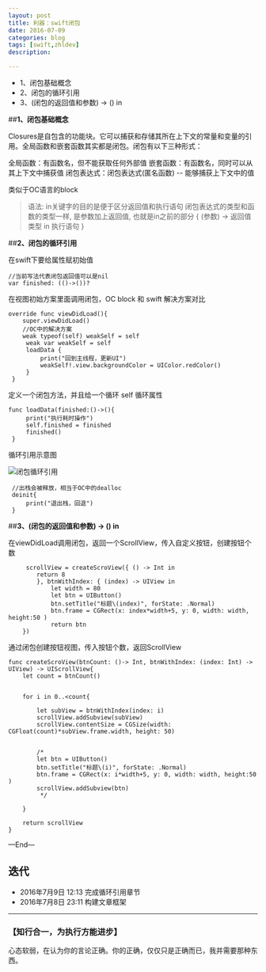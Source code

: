 ```yaml
---
layout: post
title: 利器：swift闭包
date: 2016-07-09
categories: blog
tags: [swift,zhldev]
description:

---
```



* 1、闭包基础概念
* 2、闭包的循环引用
* 3、(闭包的返回值和参数) -> () in



##**1、闭包基础概念**

Closures是自包含的功能块。它可以捕获和存储其所在上下文的常量和变量的引用。全局函数和嵌套函数其实都是闭包。闭包有以下三种形式：

全局函数：有函数名，但不能获取任何外部值
嵌套函数：有函数名，同时可以从其上下文中捕获值
闭包表达式：闭包表达式(匿名函数) -- 能够捕获上下文中的值

类似于OC语言的block


>语法: in关键字的目的是便于区分返回值和执行语句
闭包表达式的类型和函数的类型一样, 是参数加上返回值, 也就是in之前的部分
{
    (参数) -> 返回值类型 in
    执行语句
}



##**2、闭包的循环引用**

在swift下要给属性赋初始值

	//当前写法代表闭包返回值可以是nil
    var finished: (()->())?


在视图初始方案里面调用闭包，OC block 和 swift 解决方案对比
   
	override func viewDidLoad(){
        super.viewDidLoad()
        //OC中的解决方案
        weak typeof(self) weakSelf = self
         weak var weakSelf = self
         loadData {
             print("回到主线程，更新UI")
             weakSelf!.view.backgroundColor = UIColor.redColor()
         }
     }

定义一个闭包方法，并且给一个循环 self 循环属性
   
	func loadData(finished:()->(){
         print("执行耗时操作")
         self.finished = finished
         finished()
     }


循环引用示意图

![闭包循环引用](http://oa1viup98.bkt.clouddn.com/bibaoxunhuanyinyong.png)


     //出栈会被释放，相当于OC中的dealloc
     deinit{
         print("退出栈，回退")
     }


##**3、(闭包的返回值和参数) -> () in**

在viewDidLoad调用闭包，返回一个ScrollView，传入自定义按钮，创建按钮个数
    	 	 
         scrollView = createScroView({ () -> Int in
            return 8
            }, btnWithIndex: { (index) -> UIView in
                let width = 80
                let btn = UIButton()
                btn.setTitle("标题\(index)", forState: .Normal)
                btn.frame = CGRect(x: index*width+5, y: 0, width: width, height:50 )
                return btn
        })


    

通过闭包创建按钮视图，传入按钮个数，返回ScrollView

    func createScroView(btnCount: ()-> Int, btnWithIndex: (index: Int) -> UIView) -> UIScrollView{
        let count = btnCount()
        

        for i in 0..<count{
            
            let subView = btnWithIndex(index: i)
            scrollView.addSubview(subView)
            scrollView.contentSize = CGSize(width: CGFloat(count)*subView.frame.width, height: 50)


            /*
            let btn = UIButton()
            btn.setTitle("标题\(i)", forState: .Normal)
            btn.frame = CGRect(x: i*width+5, y: 0, width: width, height:50 )
            scrollView.addSubview(btn)
             */

        }
 
        return scrollView
    }



—End—

## **迭代**
<!--
- 2015-09-14 01:52:09 再改
* 2015年6月19日 19:36:49 四稿
* 2015年6月17日 19:51:24 三稿
-->

* 2016年7月9日 12:13 完成循环引用章节
* 2016年7月8日 23:11 构建文章框架



---

### **【知行合一，为执行方能进步】**


心态软弱，在认为你的言论正确。你的正确，仅仅只是正确而已，我并需要那种东西。


<!--

----



（题图：saurabh mohnot by Nik FC）

-->
